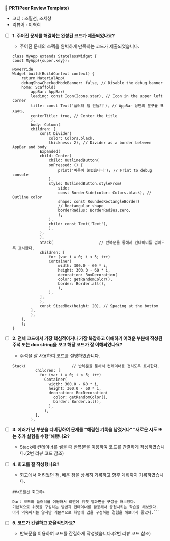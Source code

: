 🔑 **PRT(Peer Review Template)**
- 코더 : 조필선, 조세창
- 리뷰어 : 이혁희

- [ ]  **1. 주어진 문제를 해결하는 완성된 코드가 제출되었나요?**
    - 주어진 문제의 스펙을 완벽하게 만족하는 코드가 제출되었습니다.
    ```
    class MyApp extends StatelessWidget {
    const MyApp({super.key});

    @override
    Widget build(BuildContext context) {
        return MaterialApp(
        debugShowCheckedModeBanner: false, // Disable the debug banner
        home: Scaffold(
            appBar: AppBar(
            leading: const Icon(Icons.star), // Icon in the upper left corner
            title: const Text('플러터 앱 만들기'), // AppBar 상단의 문구를 표시한다.
            centerTitle: true, // Center the title
            ),
            body: Column(
            children: [
                const Divider(
                    color: Colors.black,
                    thickness: 2), // Divider as a border between AppBar and body
                Expanded(
                child: Center(
                    child: OutlinedButton(
                    onPressed: () {
                        print('버튼이 눌렸습니다'); // Print to debug console
                    },
                    style: OutlinedButton.styleFrom(
                        side:
                        const BorderSide(color: Colors.black), // Outline color
                        shape: const RoundedRectangleBorder(
                        // Rectangular shape
                        borderRadius: BorderRadius.zero,
                        ),
                    ),
                    child: const Text('Text'),
                    ),
                ),
                ),
                Stack(                    // 반복문을 통해서 컨테이너를 겹치도록 표시한다.
                children: [
                    for (var i = 0; i < 5; i++)
                    Container(
                        width: 300.0 - 60 * i,
                        height: 300.0 - 60 * i,
                        decoration: BoxDecoration(
                        color: getRandomColor(),
                        border: Border.all(),
                        ),
                    ),
                ],
                ),
                const SizedBox(height: 20), // Spacing at the bottom
            ],
            ),
        ),
        );
    }
    ```

- [ ]  **2. 전체 코드에서 가장 핵심적이거나 가장 복잡하고 이해하기 어려운 부분에 작성된 
주석 또는 doc string을 보고 해당 코드가 잘 이해되었나요?**
    - 주석을 잘 사용하여 코드를 설명하였습니다.
    ```
    Stack(                    // 반복문을 통해서 컨테이너를 겹치도록 표시한다.
              children: [
                for (var i = 0; i < 5; i++)
                  Container(
                    width: 300.0 - 60 * i,
                    height: 300.0 - 60 * i,
                    decoration: BoxDecoration(
                      color: getRandomColor(),
                      border: Border.all(),
                    ),
                  ),
              ],
            ),
    ```


- [ ]  **3. 에러가 난 부분을 디버깅하여 문제를 “해결한 기록을 남겼거나” 
”새로운 시도 또는 추가 실험을 수행”해봤나요?**
    - Stack에 컨테이너를 쌓을 때 반복문을 이용하여 코드를 간결하게 작성하였습니다.(2번 리뷰 코드 참조)


- [ ]  **4. 회고를 잘 작성했나요?**
    - 회고에서 어려웠던 점, 배운 점을 상세히 기록하고 향후 계획까지 기록하였습니다.
    ```
    ##<조필선 회고록>

    Dart 코드와 플러터를 이용해서 화면에 위젯 앱화면을 구성을 해보았다.
    기본적으로 위젯을 구성하는 방법과 컨테이너를 활용해서 중첩시키는 학습을 해보았다.
    아직 익숙하지는 않지만 기본적으로 화면에 앱을 구성하는 경험을 해보아서 좋았다.```

- [ ]  **5. 코드가 간결하고 효율적인가요?**
    - 반복문을 이용하여 코드를 간결하게 작성했습니다.(2번 리뷰 코드 참조)

